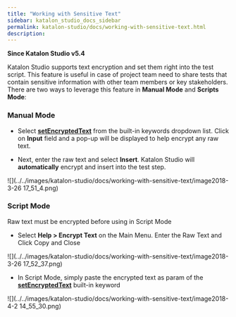 ```yaml
---
title: "Working with Sensitive Text" 
sidebar: katalon_studio_docs_sidebar
permalink: katalon-studio/docs/working-with-sensitive-text.html 
description: 
---
```

**Since Katalon Studio v5.4**

Katalon Studio supports text encryption and set them right into the test script. This feature is useful in case of project team need to share tests that contain sensitive information with other team members or key stakeholders. There are two ways to leverage this feature in **Manual Mode** and **Scripts Mode**:

### Manual Mode

*   Select [**setEncryptedText**](https://docs.katalon.com/display/KD/%5BWebUI%5D+Set+Encrypted+Text) from the built-in keywords dropdown list. Click on **Input** field and a pop-up will be displayed to help encrypt any raw text.  
      
    
*   Next, enter the raw text and select **Insert**. Katalon Studio will **automatically** encrypt and insert into the test step. 

![](../../images/katalon-studio/docs/working-with-sensitive-text/image2018-3-26 17_51_4.png)

### Script Mode

Raw text must be encrypted before using in Script Mode

*   Select **Help > Encrypt Text** on the Main Menu. Enter the Raw Text and Click Copy and Close

![](../../images/katalon-studio/docs/working-with-sensitive-text/image2018-3-26 17_52_37.png)

*   In Script Mode, simply paste the encrypted text as param of the **[setEncryptedText](https://docs.katalon.com/display/KD/%5BWebUI%5D+Set+Encrypted+Text)** built-in keyword

![](../../images/katalon-studio/docs/working-with-sensitive-text/image2018-4-2 14_55_30.png)